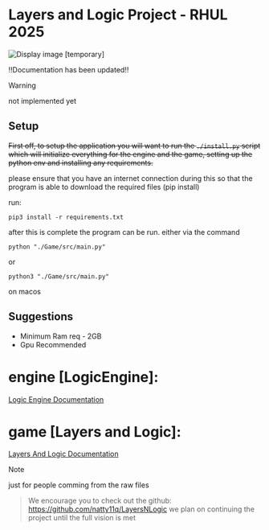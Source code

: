 # Layers and Logic Project - RHUL 2025
[MainImage]: Docs/img/coverImg.png "Mainimage"
![Display image [temporary]][MainImage]

‼️Documentation has been updated‼️

> [!WARNING]
> not implemented yet
> ## Setup
> ~~First off, to setup the application you will want to run the `./install.py` script which will initialize everything for the engine and the game, setting up the python env and installing any requirements.~~


please ensure that you have an internet connection during this so that the program is able to download the required files (pip install)

run:

```
pip3 install -r requirements.txt
```


after this is complete the program can be run. either via the command

```
python "./Game/src/main.py"
```

or 

```
python3 "./Game/src/main.py"
```
on macos

<!-- or by running the `./run.py` file -->

<!-- the final option is to use the mainapp executable (note that this is just to launch the python app and does not contain any compiled code relevant to the runtime of the application) -->



## Suggestions

* Minimum Ram req - 2GB
* Gpu Recommended


# engine [LogicEngine]:
[Logic Engine Documentation](./ApplicationEngine/EngineDocs.md "Logic Engine Documentation")

# game [Layers and Logic]:
[Layers And Logic Documentation](./Game/GameDocs.md "Layers And Logic Documentation")


> [!NOTE]
> just for people comming from the raw files

> We encourage you to check out the github:
> https://github.com/natty11q/LayersNLogic
> we plan on continuing the project until the full vision is met
